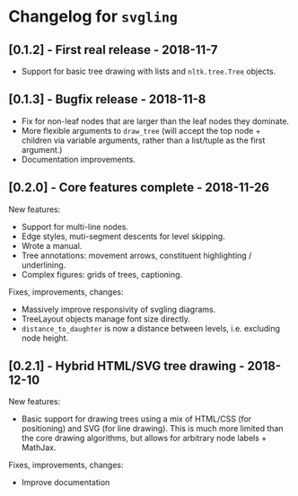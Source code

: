 # Changelog for `svgling`

## [0.1.2] - First real release - 2018-11-7

- Support for basic tree drawing with lists and `nltk.tree.Tree` objects.

## [0.1.3] - Bugfix release - 2018-11-8

- Fix for non-leaf nodes that are larger than the leaf nodes they dominate.
- More flexible arguments to `draw_tree` (will accept the top node + children
  via variable arguments, rather than a list/tuple as the first argument.)
- Documentation improvements.

## [0.2.0] - Core features complete - 2018-11-26

New features:
- Support for multi-line nodes.
- Edge styles, muti-segment descents for level skipping.
- Wrote a manual.
- Tree annotations: movement arrows, constituent highlighting / underlining.
- Complex figures: grids of trees, captioning.

Fixes, improvements, changes:
- Massively improve responsivity of svgling diagrams.
- TreeLayout objects manage font size directly.
- `distance_to_daughter` is now a distance between levels, i.e. excluding node
  height.

## [0.2.1] - Hybrid HTML/SVG tree drawing - 2018-12-10

New features:
- Basic support for drawing trees using a mix of HTML/CSS (for positioning) and
  SVG (for line drawing). This is much more limited than the core drawing
  algorithms, but allows for arbitrary node labels + MathJax.

Fixes, improvements, changes:
- Improve documentation
